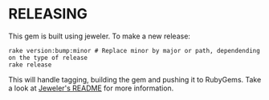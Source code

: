 RELEASING
=========

This gem is built using jeweler. To make a new release:

```shell
rake version:bump:minor # Replace minor by major or path, dependending on the type of release
rake release
```


This will handle tagging, building the gem and pushing it to RubyGems.
Take a look at [Jeweler's README](https://github.com/technicalpickles/jeweler#jeweler-craft-the-perfect-rubygem) for more information.

